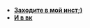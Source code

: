 
- **[Заходите в мой инст;)](https://www.instagram.com/mr.misty_smile)**
- **[И в вк](https://vk.com/mr.misty_smile)**

